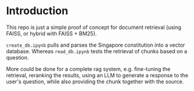 # Introduction

This repo is just a simple proof of concept for document retrieval (using FAISS, or hybrid with FAISS + BM25). 

`create_db.ipynb` pulls and parses the Singapore constitution into a vector database. Whereas `read_db.ipynb` tests the retrieval of chunks based on a question. 

More could be done for a complete rag system, e.g. fine-tuning the retrieval, reranking the results, using an LLM to generate a response to the user's question, while also providing the chunk together with the source. 
